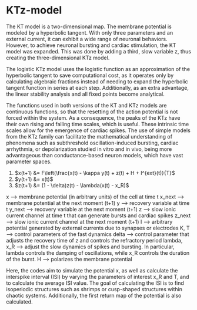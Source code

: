 # KTz-model

The KT model is a two-dimensional map. The membrane potential is modeled by a hyperbolic tangent. With only three parameters and an external current, it can exhibit a wide range of neuronal behaviors. However, to achieve neuronal bursting and cardiac stimulation, the KT model was expanded. This was done by adding a third, slow variable z, thus creating the three-dimensional KTz model.

The logistic KTz model uses the logistic function as an approximation of the hyperbolic tangent to save computational cost, as it operates only by calculating algebraic fractions instead of needing to expand the hyperbolic tangent function in series at each step. Additionally, as an extra advantage, the linear stability analysis and all fixed points become analytical.

The functions used in both versions of the KT and KTz models are continuous functions, so that the resetting of the action potential is not forced within the system. As a consequence, the peaks of the KTz have their own rising and falling time scales, which is useful. These intrinsic time scales allow for the emergence of cardiac spikes. The use of simple models from the KTz family can facilitate the mathematical understanding of phenomena such as subthreshold oscillation-induced bursting, cardiac arrhythmia, or depolarization studied in vitro and in vivo, being more advantageous than conductance-based neuron models, which have vast parameter spaces.

1. $x(t+1) &= F\left(\frac{x(t) - \kappa y(t) + z(t) + H + I^{ext}(t)}{T}$
2. $y(t+1) &= x(t)$
3. $z(t+1) &= (1 - \delta)z(t) - \lambda(x(t) - x_R)$

x --> membrane potential (in arbitrary units) of the cell at time t
x_next --> membrane potential at the next moment (t+1)
y --> recovery variable at time t
y_next --> recovery variable at the next moment (t+1)
z --> slow ionic current channel at time t that can generate bursts and cardiac spikes
z_next --> slow ionic current channel at the next moment (t+1)
I --> arbitrary potential generated by external currents due to synapses or electrodes
K, T --> control parameters of the fast dynamics
delta --> control parameter that adjusts the recovery time of z and controls the refractory period
lambda, x_R --> adjust the slow dynamics of spikes and bursting. In particular, lambda controls the damping of oscillations, while x_R controls the duration of the burst.
H --> polarizes the membrane potential

Here, the codes aim to simulate the potential x, as well as calculate the interspike interval (ISI) by varying the parameters of interest x_R and T, and to calculate the average ISI value. The goal of calculating the ISI is to find isoperiodic structures such as shrimps or cusp-shaped structures within chaotic systems. Additionally, the first return map of the potential is also calculated.

